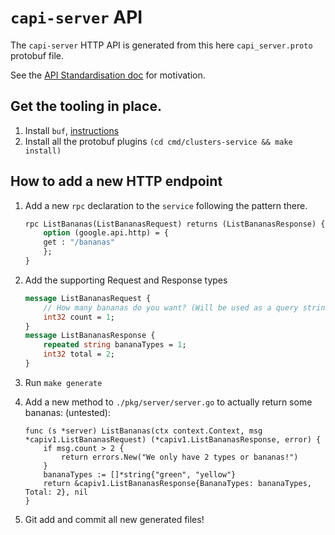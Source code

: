 # `capi-server` API

The `capi-server` HTTP API is generated from this here `capi_server.proto` protobuf file.

See the [API Standardisation doc](https://gist.github.com/bigkevmcd/d97ddd38c5d82430bdc85f783e26b72e) for motivation.

## Get the tooling in place.

1. Install `buf`, [instructions](https://docs.buf.build/installation)
2. Install all the protobuf plugins `(cd cmd/clusters-service && make install)`

## How to add a new HTTP endpoint

1. Add a new `rpc` declaration to the `service` following the pattern there.

   ```protobuf
   rpc ListBananas(ListBananasRequest) returns (ListBananasResponse) {
       option (google.api.http) = {
       get : "/bananas"
       };
   }
   ```

2. Add the supporting Request and Response types

   ```protobuf
   message ListBananasRequest {
       // How many bananas do you want? (Will be used as a query string)
       int32 count = 1;
   }
   message ListBananasResponse {
       repeated string bananaTypes = 1;
       int32 total = 2;
   }
   ```

3. Run `make generate`
4. Add a new method to `./pkg/server/server.go` to actually return some bananas: (untested):
   ```golang
   func (s *server) ListBananas(ctx context.Context, msg *capiv1.ListBananasRequest) (*capiv1.ListBananasResponse, error) {
       if msg.count > 2 {
           return errors.New("We only have 2 types or bananas!")
       }
       bananaTypes := []*string{"green", "yellow"}
       return &capiv1.ListBananasResponse{BananaTypes: bananaTypes, Total: 2}, nil
   }
   ```
5. Git add and commit all new generated files!

